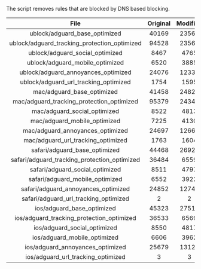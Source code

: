 The script removes rules that are blocked by DNS based blocking.


| File | Original | Modified |
|:----:|:-----:|:-----:|
| ublock/adguard_base_optimized | 40169 | 23564 |
| ublock/adguard_tracking_protection_optimized | 94528 | 23562 |
| ublock/adguard_social_optimized | 8467 | 4765 |
| ublock/adguard_mobile_optimized | 6520 | 3885 |
| ublock/adguard_annoyances_optimized | 24076 | 12331 |
| ublock/adguard_url_tracking_optimized | 1754 | 1595 |
| mac/adguard_base_optimized | 41458 | 24822 |
| mac/adguard_tracking_protection_optimized | 95379 | 24340 |
| mac/adguard_social_optimized | 8522 | 4813 |
| mac/adguard_mobile_optimized | 7225 | 4130 |
| mac/adguard_annoyances_optimized | 24697 | 12665 |
| mac/adguard_url_tracking_optimized | 1763 | 1604 |
| safari/adguard_base_optimized | 44468 | 26923 |
| safari/adguard_tracking_protection_optimized | 36484 | 6559 |
| safari/adguard_social_optimized | 8511 | 4797 |
| safari/adguard_mobile_optimized | 6552 | 3922 |
| safari/adguard_annoyances_optimized | 24852 | 12745 |
| safari/adguard_url_tracking_optimized | 2 | 2 |
| ios/adguard_base_optimized | 45323 | 27513 |
| ios/adguard_tracking_protection_optimized | 36533 | 6569 |
| ios/adguard_social_optimized | 8550 | 4817 |
| ios/adguard_mobile_optimized | 6606 | 3962 |
| ios/adguard_annoyances_optimized | 25679 | 13127 |
| ios/adguard_url_tracking_optimized | 3 | 3 |